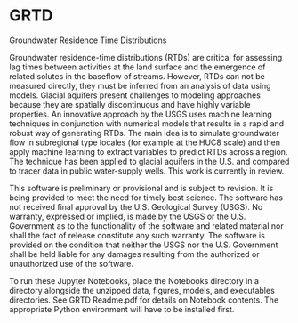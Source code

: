 # GRTD
Groundwater Residence Time Distributions

Groundwater residence-time distributions (RTDs) are critical for assessing lag times between activities at the land surface and the emergence of related solutes in the baseflow of streams. However, RTDs can not be measured directly, they must be inferred from an analysis of data using models. Glacial aquifers present challenges to modeling approaches because they are spatially discontinuous and have highly variable properties. An innovative approach by the USGS uses machine learning techniques in conjunction with numerical models that results in a rapid and robust way of generating RTDs. The main idea is to simulate groundwater flow in subregional type locales (for example at the HUC8 scale) and then apply machine learning to extract variables to predict RTDs across a region. The technique has been applied to glacial aquifers in the U.S. and compared to tracer data in public water-supply wells. This work is currently in review.

This software is preliminary or provisional and is subject to revision. It is being provided to meet the need for timely best science. The software has not received final approval by the U.S. Geological Survey (USGS). No warranty, expressed or implied, is made by the USGS or the U.S. Government as to the functionality of the software and related material nor shall the fact of release constitute any such warranty. The software is provided on the condition that neither the USGS nor the U.S. Government shall be held liable for any damages resulting from the authorized or unauthorized use of the software.

To run these Jupyter Notebooks, place the Notebooks directory in a directory alongside the unzipped data, figures, models, and executables directories. See GRTD Readme.pdf for details on Notebook contents.  The appropriate Python environment will have to be installed first. 
